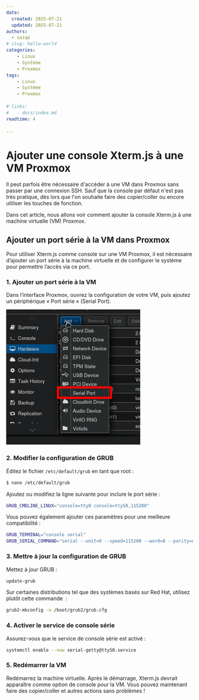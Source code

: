 ```yaml
---
date:
  created: 2025-07-21
  updated: 2025-07-21
authors:
  - saiqo
# slug: hello-world
categories:
    - Linux
    - Système
    - Proxmox
tags:
    - Linux
    - Système
    - Proxmox

# links:
#   - docs/index.md
readtime: 4

---
```


# Ajouter une console Xterm.js à une VM Proxmox
Il peut parfois être nécessaire d'accéder à une VM dans Proxmox sans passer par une connexion SSH. Sauf que la console par défaut n'est pas très pratique, dès lors que l'on souhaite faire des copier/coller ou encore utiliser les touches de fonction.

<!-- more -->

Dans cet article, nous allons voir comment ajouter la console Xterm.js à une machine virtuelle (VM) Proxmox.


## Ajouter un port série à la VM dans Proxmox

Pour utiliser Xterm.js comme console sur une VM Proxmox, il est nécessaire d’ajouter un port série à la machine virtuelle et de configurer le système pour permettre l’accès via ce port.

### 1. Ajouter un port série à la VM

Dans l’interface Proxmox, ouvrez la configuration de votre VM, puis ajoutez un périphérique « Port série » (Serial Port).

![proxmox web ui](serial_port.png)

### 2. Modifier la configuration de GRUB

Éditez le fichier `/etc/default/grub` en tant que root :

```bash
$ nano /etc/default/grub
```

Ajoutez ou modifiez la ligne suivante pour inclure le port série :

```bash
GRUB_CMDLINE_LINUX="console=tty0 console=ttyS0,115200"
```

Vous pouvez également ajouter ces paramètres pour une meilleure compatibilité :

```bash
GRUB_TERMINAL="console serial"
GRUB_SERIAL_COMMAND="serial --unit=0 --speed=115200 --word=8 --parity=no --stop=1"
```

### 3. Mettre à jour la configuration de GRUB

Mettez à jour GRUB :

```bash
update-grub
```

Sur certaines distributions tel que des systèmes basés sur Red Hat, utilisez plutôt cette commande  :
```bash
grub2-mkconfig -o /boot/grub2/grub.cfg
```

### 4. Activer le service de console série
Assurez-vous que le service de console série est activé :

```bash
systemctl enable --now serial-getty@ttyS0.service
```

### 5. Redémarrer la VM

Redémarrez la machine virtuelle. Après le démarrage, Xterm.js devrait apparaître comme option de console pour la VM. Vous pouvez maintenant faire des copier/coller et autres actions sans problèmes !
